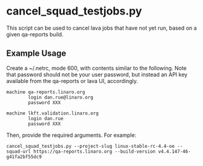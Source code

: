 # cancel_squad_testjobs.py

This script can be used to cancel lava jobs that have not yet run, based on a
given qa-reports build.

## Example Usage

Create a ~/.netrc, mode 600, with contents similar to the following. Note that password should not be your user password, but instead an API key available from the qa-reports or lava UI, accordingly.
```
machine qa-reports.linaro.org
        login dan.rue@linaro.org
        password XXX

machine lkft.validation.linaro.org
        login dan.rue
        password XXX
```

Then, provide the required arguments. For example:
```
cancel_squad_testjobs.py --project-slug linux-stable-rc-4.4-oe --squad-url https://qa-reports.linaro.org --build-version v4.4.147-46-g41fa2bf55dc9
```

